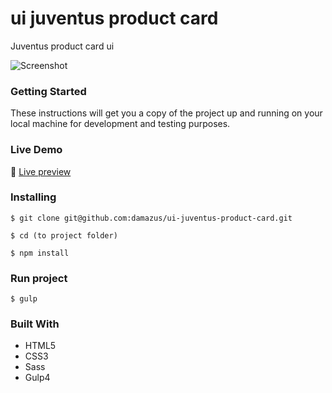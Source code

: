 # ui juventus product card

Juventus product card ui

![Screenshot](../assets/screenshot.jpg?raw=true)

### Getting Started

These instructions will get you a copy of the project up and running on your local machine
 for development and testing purposes.

### Live Demo
:wave: [Live preview](https://damazus.github.io/ui-juventus-product-card)

### Installing

```
$ git clone git@github.com:damazus/ui-juventus-product-card.git
```

```
$ cd (to project folder)
```

```
$ npm install
```

### Run project
```
$ gulp
```

### Built With

* HTML5
* CSS3
* Sass
* Gulp4
